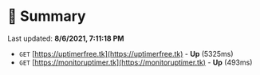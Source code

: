 # 📖 Summary
Last updated: **8/6/2021, 7:11:18 PM**

- `GET` [https://uptimerfree.tk](https://uptimerfree.tk) - **Up** (5325ms)
- `GET` [https://monitoruptimer.tk](https://monitoruptimer.tk) - **Up** (493ms)
